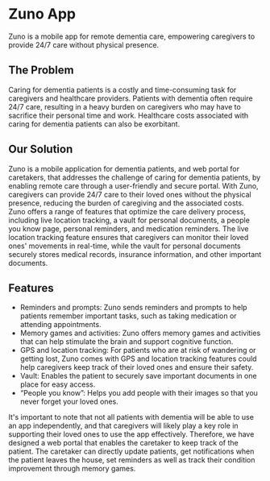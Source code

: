 # Zuno App
Zuno is a mobile app for remote dementia care, empowering caregivers to provide 24/7 care without physical presence.


## The Problem
Caring for dementia patients is a costly and time-consuming task for caregivers and healthcare providers. Patients with dementia often require 24/7 care, resulting in a heavy burden on caregivers who may have to sacrifice their personal time and work. Healthcare costs associated with caring for dementia patients can also be exorbitant.


## Our Solution
Zuno is a mobile application for dementia patients, and web portal for caretakers, that addresses the challenge of caring for dementia patients, by enabling remote care through a user-friendly and secure portal. With Zuno, caregivers can provide 24/7 care to their loved ones without the physical presence, reducing the burden of caregiving and the associated costs.
Zuno offers a range of features that optimize the care delivery process, including live location tracking, a vault for personal documents, a people you know page, personal reminders, and medication reminders. The live location tracking feature ensures that caregivers can monitor their loved ones' movements in real-time, while the vault for personal documents securely stores medical records, insurance information, and other important documents.


## Features
-	Reminders and prompts: Zuno sends reminders and prompts to help patients remember important tasks, such as taking medication or attending appointments.
-	Memory games and activities: Zuno offers memory games and activities that can help stimulate the brain and support cognitive function.
-	GPS and location tracking: For patients who are at risk of wandering or getting lost, Zuno comes with GPS and location tracking features could help caregivers keep track of their loved ones and ensure their safety.
-	Vault: Enables the patient to securely save important documents in one place for easy access.
-	“People you know”: Helps you add people with their images so that you never forget your loved ones.

It's important to note that not all patients with dementia will be able to use an app independently, and that caregivers will likely play a key role in supporting their loved ones to use the app effectively. Therefore, we have designed a web portal that enables the caretaker to keep track of the patient. The caretaker can directly update patients, get notifications when the patient leaves the house, set reminders as well as track their condition improvement through memory games.
